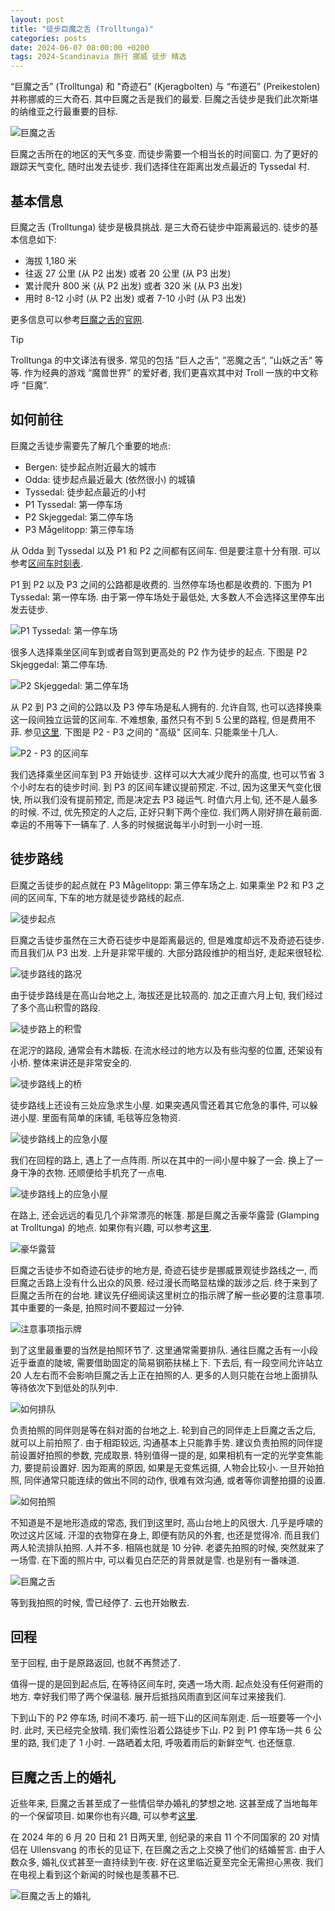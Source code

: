 ```yaml
---
layout: post
title: "徒步巨魔之舌 (Trolltunga)"
categories: posts
date: 2024-06-07 08:00:00 +0200
tags: 2024-Scandinavia 旅行 挪威 徒步 精选
---
```


“巨魔之舌” (Trolltunga) 和 "奇迹石" (Kjeragbolten) 与 “布道石” (Preikestolen) 并称挪威的三大奇石. 其中巨魔之舌是我们的最爱. 巨魔之舌徒步是我们此次斯堪的纳维亚之行最重要的目标.

![巨魔之舌](/assets/images/2024/scandinavia/trolltunga/trolltunga-roger.jpeg)

巨魔之舌所在的地区的天气多变. 而徒步需要一个相当长的时间窗口. 为了更好的跟踪天气变化, 随时出发去徒步. 我们选择住在距离出发点最近的 Tyssedal 村.

## 基本信息

巨魔之舌 (Trolltunga) 徒步是极具挑战. 是三大奇石徒步中距离最远的. 徒步的基本信息如下:

* 海拔 1,180 米
* 往返 27 公里 (从 P2 出发) 或者 20 公里 (从 P3 出发)
* 累计爬升 800 米 (从 P2 出发) 或者 320 米 (从 P3 出发)
* 用时 8-12 小时 (从 P2 出发) 或者 7-10 小时 (从 P3 出发)

更多信息可以参考[巨魔之舌的官网](https://trolltunga.com/).

>[!TIP]
> Trolltunga 的中文译法有很多. 常见的包括 ”巨人之舌“, ”恶魔之舌“, ”山妖之舌“ 等等. 作为经典的游戏 “魔兽世界” 的爱好者, 我们更喜欢其中对 Troll 一族的中文称呼 “巨魔”. 

## 如何前往

巨魔之舌徒步需要先了解几个重要的地点:

* Bergen: 徒步起点附近最大的城市
* Odda: 徒步起点最近最大 (依然很小) 的城镇
* Tyssedal: 徒步起点最近的小村
* P1 Tyssedal: 第一停车场
* P2 Skjeggedal: 第二停车场
* P3 Mågelitopp: 第三停车场

从 Odda 到 Tyssedal 以及 P1 和 P2 之间都有区间车. 但是要注意十分有限. 可以参考[区间车时刻表](https://trolltunga.com/parking-and-transportation/shuttle-buses-and-taxi/).

P1 到 P2 以及 P3 之间的公路都是收费的. 当然停车场也都是收费的. 下图为 P1 Tyssedal: 第一停车场. 由于第一停车场处于最低处, 大多数人不会选择这里停车出发去徒步.

![P1 Tyssedal: 第一停车场](/assets/images/2024/scandinavia/trolltunga/p1.jpeg)

很多人选择乘坐区间车到或者自驾到更高处的 P2 作为徒步的起点. 下图是 P2 Skjeggedal: 第二停车场.

![P2 Skjeggedal: 第二停车场](/assets/images/2024/scandinavia/trolltunga/p2.jpeg)

从 P2 到 P3 之间的公路以及 P3 停车场是私人拥有的. 允许自驾, 也可以选择换乘这一段间独立运营的区间车. 不难想象, 虽然只有不到 5 公里的路程, 但是费用不菲. 参见[这里](https://www.trolltunganorway.com/shuttle-bus-p2-p3-skjeggedal-magelitopp/). 下图是 P2 - P3 之间的 "高级" 区间车. 只能乘坐十几人.

![P2 - P3 的区间车](/assets/images/2024/scandinavia/trolltunga/p3-shuttle.jpeg)

我们选择乘坐区间车到 P3 开始徒步. 这样可以大大减少爬升的高度, 也可以节省 3 个小时左右的徒步时间. 到 P3 的区间车建议提前预定. 不过, 因为这里天气变化很快, 所以我们没有提前预定, 而是决定去 P3 碰运气. 时值六月上旬, 还不是人最多的时候. 不过, 优先预定的人之后, 正好只剩下两个座位. 我们两人刚好排在最前面. 幸运的不用等下一辆车了. 人多的时候据说每半小时到一小时一班.

## 徒步路线

巨魔之舌徒步的起点就在 P3 Mågelitopp: 第三停车场之上. 如果乘坐 P2 和 P3 之间的区间车, 下车的地方就是徒步路线的起点.

![徒步起点](/assets/images/2024/scandinavia/trolltunga/trail-start.jpeg)

巨魔之舌徒步虽然在三大奇石徒步中是距离最远的, 但是难度却远不及奇迹石徒步. 而且我们从 P3 出发. 上升是非常平缓的. 大部分路段维护的相当好, 走起来很轻松.

![徒步路线的路况](/assets/images/2024/scandinavia/trolltunga/trail.jpeg)

由于徒步路线是在高山台地之上, 海拔还是比较高的. 加之正直六月上旬, 我们经过了多个高山积雪的路段.

![徒步路上的积雪](/assets/images/2024/scandinavia/trolltunga/trail-snow.jpeg)

在泥泞的路段, 通常会有木踏板. 在流水经过的地方以及有些沟壑的位置, 还架设有小桥. 整体来讲还是非常安全的.

![徒步路线上的桥](/assets/images/2024/scandinavia/trolltunga/trail-bridge.jpeg)

徒步路线上还设有三处应急求生小屋. 如果突遇风雪还着其它危急的事件, 可以躲进小屋. 里面有简单的床铺, 毛毯等应急物资.

![徒步路线上的应急小屋](/assets/images/2024/scandinavia/trolltunga/shelter.jpeg)

我们在回程的路上, 遇上了一点阵雨. 所以在其中的一间小屋中躲了一会. 换上了一身干净的衣物. 还顺便给手机充了一点电.

![徒步路线上的应急小屋](/assets/images/2024/scandinavia/trolltunga/shelter-inside.jpeg)

在路上, 还会远远的看见几个非常漂亮的帐篷. 那是巨魔之舌豪华露营 (Glamping at Trolltunga) 的地点. 如果你有兴趣, 可以参考[这里](https://www.trolltunga-active.com/activities/trolltunga-sunsetsunrise).


![豪华露营](/assets/images/2024/scandinavia/trolltunga/glamping.jpeg)

巨魔之舌徒步不如奇迹石徒步的地方是, 奇迹石徒步是挪威景观徒步路线之一, 而巨魔之舌路上没有什么出众的风景. 经过漫长而略显枯燥的跋涉之后. 终于来到了巨魔之舌所在的台地. 建议先仔细阅读这里树立的指示牌了解一些必要的注意事项. 其中重要的一条是, 拍照时间不要超过一分钟. 

![注意事项指示牌](/assets/images/2024/scandinavia/trolltunga/trolltunga-instructions.jpeg)

到了这里最重要的当然是拍照环节了. 这里通常需要排队. 通往巨魔之舌有一小段近乎垂直的陡坡, 需要借助固定的简易钢筋扶梯上下. 下去后, 有一段空间允许站立 20 人左右而不会影响巨魔之舌上正在拍照的人. 更多的人则只能在台地上面排队等待依次下到低处的队列中.

![如何排队](/assets/images/2024/scandinavia/trolltunga/photo-queue.jpeg)

负责拍照的同伴则是等在斜对面的台地之上. 轮到自己的同伴走上巨魔之舌之后, 就可以上前拍照了. 由于相距较远, 沟通基本上只能靠手势. 建议负责拍照的同伴提前设置好拍照的参数, 完成取景. 特别值得一提的是, 如果相机有一定的光学变焦能力, 要提前设置好. 因为距离的原因, 如果是无变焦远摄, 人物会比较小. 一旦开始拍照, 同伴通常只能连续的做出不同的动作, 很难有效沟通, 或者等你调整拍摄的设置.

![如何拍照](/assets/images/2024/scandinavia/trolltunga/taking-photos.jpeg)

不知道是不是地形造成的常态, 我们到这里时, 高山台地上的风很大. 几乎是呼啸的吹过这片区域. 汗湿的衣物穿在身上, 即便有防风的外套, 也还是觉得冷. 而且我们两人轮流排队拍照. 人并不多. 相隔也就是 10 分钟. 老婆先拍照的时候, 突然就来了一场雪. 在下面的照片中, 可以看见白茫茫的背景就是雪. 也是别有一番味道. 

![巨魔之舌](/assets/images/2024/scandinavia/trolltunga/trolltunga-lily.jpeg)

等到我拍照的时候, 雪已经停了. 云也开始散去.

## 回程

至于回程, 由于是原路返回, 也就不再赘述了. 

值得一提的是回到起点后, 在等待区间车时, 突遇一场大雨. 起点处没有任何避雨的地方. 幸好我们带了两个保温毯. 展开后抵挡风雨直到区间车过来接我们. 

下到山下的 P2 停车场, 时间不凑巧. 前一班下山的区间车刚走. 后一班要等一个小时. 此时, 天已经完全放晴. 我们索性沿着公路徒步下山. P2 到 P1 停车场一共 6 公里的路, 我们走了 1 小时. 一路晒着太阳, 呼吸着雨后的新鲜空气. 也还惬意.

## 巨魔之舌上的婚礼

近些年来, 巨魔之舌甚至成了一些情侣举办婚礼的梦想之地. 这甚至成了当地每年的一个保留项目. 如果你也有兴趣, 可以参考[这里](https://trolltunga.com/plan-your-trip/wedding-at-trolltunga/). 

在 2024 年的 6 月 20 日和 21 日两天里, 创纪录的来自 11 个不同国家的 20 对情侣在 Ullensvang 的市长的见证下, 在巨魔之舌之上交换了他们的结婚誓言. 由于人数众多, 婚礼仪式甚至一直持续到午夜. 好在这里临近夏至完全无需担心黑夜. 我们在电视上看到这个新闻的时候也是羡慕不已.

![巨魔之舌上的婚礼](/assets/images/2024/scandinavia/trolltunga/wedding.jpeg)
